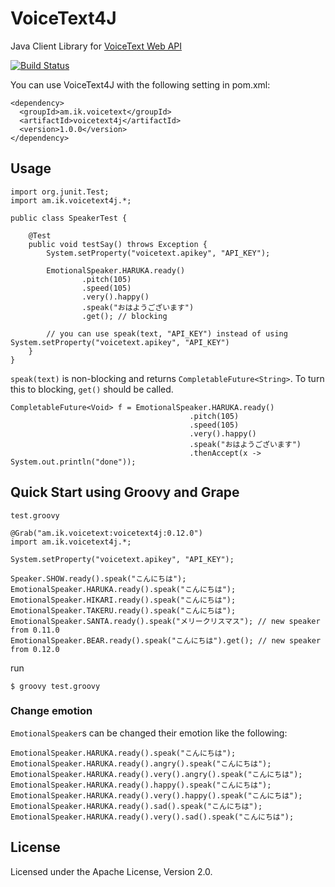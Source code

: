 # VoiceText4J
Java Client Library for [VoiceText Web API](https://cloud.voicetext.jp/webapi)

[![Build Status](https://travis-ci.org/making/voicetext4j.svg?branch=master)](https://travis-ci.org/making/voicetext4j)

You can use VoiceText4J with the following setting in pom.xml:

    <dependency>
      <groupId>am.ik.voicetext</groupId>
      <artifactId>voicetext4j</artifactId>
      <version>1.0.0</version>
    </dependency>

## Usage

    import org.junit.Test;
    import am.ik.voicetext4j.*;
    
    public class SpeakerTest {
    
        @Test
        public void testSay() throws Exception {
            System.setProperty("voicetext.apikey", "API_KEY");
            
            EmotionalSpeaker.HARUKA.ready()
                    .pitch(105)
                    .speed(105)
                    .very().happy()
                    .speak("おはようございます")
                    .get(); // blocking
                    
            // you can use speak(text, "API_KEY") instead of using System.setProperty("voicetext.apikey", "API_KEY")
        }
    }

`speak(text)` is non-blocking and returns `CompletableFuture<String>`.
To turn this to blocking, `get()` should be called.


    CompletableFuture<Void> f = EmotionalSpeaker.HARUKA.ready()
                                            .pitch(105)
                                            .speed(105)
                                            .very().happy()
                                            .speak("おはようございます")
                                            .thenAccept(x -> System.out.println("done"));

## Quick Start using Groovy and Grape

`test.groovy`

    @Grab("am.ik.voicetext:voicetext4j:0.12.0")
    import am.ik.voicetext4j.*;
    
    System.setProperty("voicetext.apikey", "API_KEY");
    
    Speaker.SHOW.ready().speak("こんにちは");
    EmotionalSpeaker.HARUKA.ready().speak("こんにちは");
    EmotionalSpeaker.HIKARI.ready().speak("こんにちは");
    EmotionalSpeaker.TAKERU.ready().speak("こんにちは");
    EmotionalSpeaker.SANTA.ready().speak("メリークリスマス"); // new speaker from 0.11.0
    EmotionalSpeaker.BEAR.ready().speak("こんにちは").get(); // new speaker from 0.12.0

run

    $ groovy test.groovy
    
### Change emotion

`EmotionalSpeaker`s can be changed their emotion like the following:

    EmotionalSpeaker.HARUKA.ready().speak("こんにちは");
    EmotionalSpeaker.HARUKA.ready().angry().speak("こんにちは");
    EmotionalSpeaker.HARUKA.ready().very().angry().speak("こんにちは");
    EmotionalSpeaker.HARUKA.ready().happy().speak("こんにちは");
    EmotionalSpeaker.HARUKA.ready().very().happy().speak("こんにちは");
    EmotionalSpeaker.HARUKA.ready().sad().speak("こんにちは");
    EmotionalSpeaker.HARUKA.ready().very().sad().speak("こんにちは");

## License

Licensed under the Apache License, Version 2.0.
